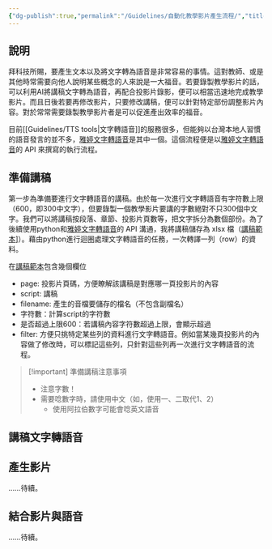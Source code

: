 ```yaml
---
{"dg-publish":true,"permalink":"/Guidelines/自動化教學影片產生流程/","title":"自動化教學影片產生流程 （未完成）","tags":["TTS","guideline","ai","teaching","materials","python","api"],"created":"2025-05-27T22:25","updated":"2025-06-18T10:09"}
---
```



## 說明

拜科技所賜，要產生文本以及將文字轉為語音是非常容易的事情。這對教師、或是其他時常需要向他人說明某些概念的人來說是一大福音。若要錄製教學影片的話，可以利用AI將講稿文字轉為語音，再配合投影片錄影，便可以相當迅速地完成教學影片。而且日後若要再修改影片，只要修改講稿，便可以針對特定部份調整影片內容。對於常常需要錄製教學影片者是可以促進產出效率的福音。

目前[[Guidelines/TTS tools\|文字轉語音]]的服務很多，但能夠以台灣本地人習慣的語音發言的並不多，[雅婷文字轉語音](https://tts.yating.tw/)是其中一個。這個流程便是以[雅婷文字轉語音](https://tts.yating.tw/)的 API 來撰寫的執行流程。

## 準備講稿

第一步為準備要進行文字轉語音的講稿。由於每一次進行文字轉語音有字符數上限（600，即300中文字），但要錄製一個教學影片要講的字數絕對不只300個中文字。我們可以將講稿按段落、章節、投影片頁數等，把文字拆分為數個部份。為了後續使用python和[雅婷文字轉語音](https://tts.yating.tw/)的 API 溝通，我將講稿儲存為 xlsx 檔（[講稿範本](https://docs.google.com/spreadsheets/d/1wdvUYtuHrIrIrB-xxDI1ugQmURQVZXci/edit?usp=sharing&ouid=111530966230900841601&rtpof=true&sd=true)]）。藉由python進行迴圈處理文字轉語音的任務，一次轉譯一列（row）的資料。

在[講稿範本](https://docs.google.com/spreadsheets/d/1wdvUYtuHrIrIrB-xxDI1ugQmURQVZXci/edit?usp=sharing&ouid=111530966230900841601&rtpof=true&sd=true)包含幾個欄位

- page: 投影片頁碼，方便瞭解該講稿是對應哪一頁投影片的內容
- script: 講稿
- filename: 產生的音檔要儲存的檔名（不包含副檔名）
- 字符數：計算script的字符數
- 是否超過上限600：若講稿內容字符數超過上限，會顯示超過
- filter: 方便只挑特定某些列的資料進行文字轉語音。例如當某幾頁投影片的內容做了修改時，可以標記這些列，只針對這些列再一次進行文字轉語音的流程。

> [!important] 準備講稿注意事項
>
> - 注意字數！
> - 需要唸數字時，請使用中文（如，使用一、二取代1、2）
> 	- 使用阿拉伯數字可能會唸英文語音

## 講稿文字轉語音



## 產生影片

……待續。

## 結合影片與語音

……待續。
